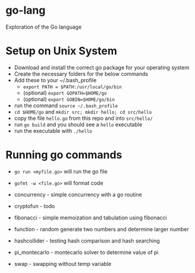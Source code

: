 # go-lang
Exploration of the Go language

# Setup on Unix System
- Download and install the correct go package for your operating system
- Create the necessary folders for the below commands
- Add these to your ~/.bash_profile 
  - `export PATH = $PATH:/usr/local/go/bin`
  - (optional) `export GOPATH=$HOME/go`
  - (optional) `export GOBIN=$HOME/go/bin`
- run the command `source ~/.bash_profile`
- `cd $HOME/go` and `mkdir src; mkdir hello; cd src/hello`
- copy the file `hello.go` from this repo and into `src/hello/`
- run `go build` and you should see a `hello` executable
- run the executable with `./hello`

# Running go commands
- `go run <myfile.go>` will run the go file
- `gofmt -w <file.go>` will format code

- concurrency - simple concurrency with a go routine
- cryptofun - todo
- fibonacci - simple memoization and tabulation using fibonacci
- function - random generate two numbers and determine larger number
- hashcollider - testing hash comparison and hash searching
- pi_montecarlo - montecarlo solver to determine value of pi
- swap - swapping without temp variable
